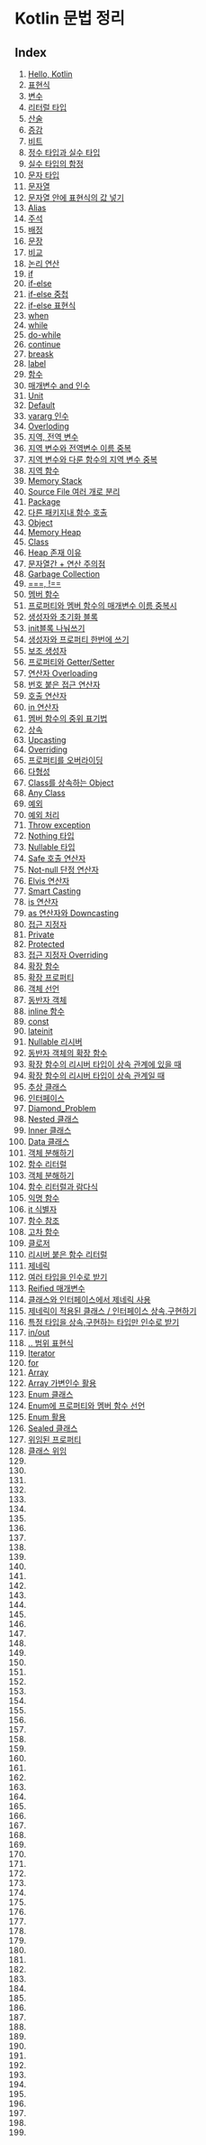 Kotlin 문법 정리
==============


Index
-----

1. [Hello, Kotlin]()
2. [표현식]()
3. [변수]()
4. [리터럴 타입]()
5. [산술]()
6. [증감]()
7. [비트]()
8. [정수 타입과 실수 타입]()
9. [실수 타입의 함정]()
10. [문자 타입]()
11. [문자열]()
12. [문자열 안에 표현식의 값 넣기]()
13. [Alias]()
14. [주석]()
15. [배정]()
16. [문장]()
17. [비교]()
18. [논리 연산]()
19. [if]()
20. [if-else]()
21. [if-else 중첩]()
22. [if-else 표현식]()
23. [when]()
24. [while]()
25. [do-while]()
27. [continue]()
28. [breask]()
29. [label]()
30. [함수]()
31. [매개변수 and 인수]()
32. [Unit]()
33. [Default]()
34. [vararg 인수]()
35. [Overloding]()
36. [지역, 전역 변수]()
37. [지역 변수와 전역변수 이름 중복]()
38. [지역 변수와 다룬 함수의 지역 변수 중복]()
39. [지역 함수]()
40. [Memory Stack]()
41. [Source File 여러 개로 분리]()
42. [Package]()
43. [다른 패키지내 함수 호출]()
44. [Object]() 
45. [Memory Heap]()
46. [Class]()
47. [Heap 존재 이유]()
48. [문자열간 + 연산 주의점]()
49. [Garbage Collection]()
50. [===, !==]()
51. [멤버 함수]()
52. [프로퍼티와 멤버 함수의 매개변수 이름 중복시]()
53. [생성자와 초기화 블록]()
54. [init블록 나눠쓰기]()
55. [생성자와 프로퍼티 한번에 쓰기]()
56. [보조 생성자]()
57. [프로퍼티와 Getter/Setter]()
58. [연산자 Overloading]()
59. [번호 붙은 접근 연산자]()
60. [호출 연산자]()
61. [in 연산자]()
62. [멤버 함수의 중위 표기법]()
63. [상속]()
64. [Upcasting]()
65. [Overriding]()
66. [프로퍼티를 오버라이딩]()
67. [다형성]()
68. [Class를 상속하는 Object]()
69. [Any Class]()
70. [예외]()
71. [예외 처리]()
72. [Throw exception]()
73. [Nothing 타입]()
74. [Nullable 타입]()
75. [Safe 호출 연산자]()
76. [Not-null 단정 연산자]()
77. [Elvis 연산자]()
78. [Smart Casting]()
79. [is 연산자]()
80. [as 연산자와 Downcasting]()
81. [접근 지정자]()
82. [Private]()
83. [Protected]()
84. [접근 지정자 Overriding]()
85. [확장 함수]()
86. [확장 프로퍼티]()
87. [객체 선언]()
88. [동반자 객체]()
89. [inline 함수]()
90. [const]()
91. [lateinit]()
92. [Nullable 리시버]()
93. [동반자 객체의 확장 함수]()
94. [확장 함수의 리시버 타입이 상속 관계에 있을 때]()
95. [확장 함수의 리시버 타입이 상속 관계일 때]()
96. [추상 클래스]()
97. [인터페이스]()
98. [Diamond_Problem]()
99. [Nested 클래스]()
100. [Inner 클래스]()
101. [Data 클래스]()
102. [객체 분해하기]()
103. [함수 리터럴]()
104. [객체 분해하기]()
105. [함수 리터럴과 람다식]()
106. [익명 함수]()
107. [it 식별자]()
108. [함수 참조]()
109. [고차 함수]()
110. [클로저]()
111. [리시버 붙은 함수 리터럴]()
112. [제네릭]()
113. [여러 타입을 인수로 받기]()
114. [Reified 매개변수]()
115. [클래스와 인터페이스에서 제네릭 사용]()
116. [제네릭이 적용된 클래스 / 인터페이스 상속,구현하기]()
117. [특정 타입을 상속,구현하는 타입만 인수로 받기]()
118. [in/out]()
119. [.. 범위 표현식]()
120. [Iterator]()
121. [for]()
122. [Array]()
123. [Array 가변인수 활용]()
124. [Enum 클래스]()
125. [Enum에 프로퍼티와 멤버 함수 선언]()
126. [Enum 활용]()
127. [Sealed 클래스]()
128. [위임된 프로퍼티]()
129. [클래스 위임]()
130. []()
131. []()
132. []()
133. []()
134. []()
135. []()
136. []()
137. []()
138. []()
139. []()
140. []()
141. []()
142. []()
143. []()
144. []()
145. []()
146. []()
147. []()
148. []()
149. []()
150. []()
151. []()
152. []()
153. []()
154. []()
155. []()
156. []()
157. []()
158. []()
159. []()
160. []()
161. []()
162. []()
163. []()
164. []()
165. []()
166. []()
167. []()
168. []()
169. []()
170. []()
171. []()
172. []()
173. []()
174. []()
175. []()
176. []()
177. []()
178. []()
179. []()
180. []()
181. []()
182. []()
183. []()
184. []()
185. []()
186. []()
187. []()
188. []()
189. []()
190. []()
191. []()
192. []()
193. []()
194. []()
195. []()
196. []()
197. []()
198. []()
199. []()
200. []()









